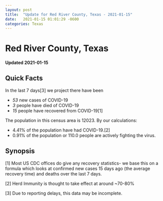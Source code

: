 ```yaml
---
layout: post
title:  "Update for Red River County, Texas - 2021-01-15"
date:   2021-01-15 01:01:29 -0600
categories: Texas
---
```


# Red River County, Texas
#### Updated 2021-01-15

## Quick Facts

In the last 7 days[3] we project there have been
- *53* new cases of COVID-19
- *3* people have died of COVID-19
- *15* people have recovered from COVID-19[1]

The population in this census area is 12023. By our calculations:
- 4.41% of the population have had COVID-19.[2]
- 0.91% of the population or 110.0 people are actively fighting the virus.

## Synopsis




[1] Most US CDC offices do give any recovery statistics- we base this on a formula which looks at confirmed new cases
15 days ago (the average recovery time) and deaths over the last 7 days.

[2] Herd Immunity is thought to take effect at around ~70-80%

[3] Due to reporting delays, this data may be incomplete.
 
    